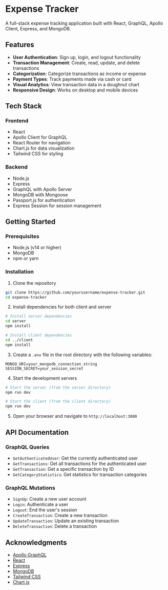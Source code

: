 # Expense Tracker

A full-stack expense tracking application built with React, GraphQL, Apollo Client, Express, and MongoDB.

## Features

- **User Authentication**: Sign up, login, and logout functionality
- **Transaction Management**: Create, read, update, and delete transactions
- **Categorization**: Categorize transactions as income or expense
- **Payment Types**: Track payments made via cash or card
- **Visual Analytics**: View transaction data in a doughnut chart
- **Responsive Design**: Works on desktop and mobile devices

## Tech Stack

### Frontend
- React
- Apollo Client for GraphQL
- React Router for navigation
- Chart.js for data visualization
- Tailwind CSS for styling

### Backend
- Node.js
- Express
- GraphQL with Apollo Server
- MongoDB with Mongoose
- Passport.js for authentication
- Express Session for session management

## Getting Started

### Prerequisites
- Node.js (v14 or higher)
- MongoDB
- npm or yarn

### Installation

1. Clone the repository
```bash
git clone https://github.com/yourusername/expense-tracker.git
cd expense-tracker
```

2. Install dependencies for both client and server
```bash
# Install server dependencies
cd server
npm install

# Install client dependencies
cd ../client
npm install
```

3. Create a `.env` file in the root directory with the following variables:
```
MONGO_URI=your_mongodb_connection_string
SESSION_SECRET=your_session_secret
```

4. Start the development servers
```bash
# Start the server (from the server directory)
npm run dev

# Start the client (from the client directory)
npm run dev
```

5. Open your browser and navigate to `http://localhost:3000`

## API Documentation

### GraphQL Queries

- `GetAuthenticatedUser`: Get the currently authenticated user
- `GetTransactions`: Get all transactions for the authenticated user
- `GetTransaction`: Get a specific transaction by ID
- `GetCategoryStatistics`: Get statistics for transaction categories

### GraphQL Mutations

- `SignUp`: Create a new user account
- `Login`: Authenticate a user
- `Logout`: End the user's session
- `CreateTransaction`: Create a new transaction
- `UpdateTransaction`: Update an existing transaction
- `DeleteTransaction`: Delete a transaction

## Acknowledgments

- [Apollo GraphQL](https://www.apollographql.com/)
- [React](https://reactjs.org/)
- [Express](https://expressjs.com/)
- [MongoDB](https://www.mongodb.com/)
- [Tailwind CSS](https://tailwindcss.com/)
- [Chart.js](https://www.chartjs.org/) 
